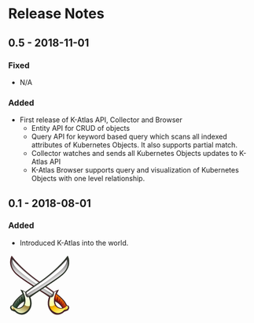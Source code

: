 # Release Notes

## 0.5 - 2018-11-01

### Fixed

* N/A

### Added

* First release of K-Atlas API, Collector and Browser
  * Entity API for CRUD of objects
  * Query API for keyword based query which scans all indexed attributes of Kubernetes Objects. It also supports partial match.
  * Collector watches and sends all Kubernetes Objects updates to K-Atlas API
  * K-Atlas Browser supports query and visualization of Kubernetes Objects with one level relationship.

 

## 0.1 - 2018-08-01

### Added

* Introduced K-Atlas into the world.

![K-Atlas \(pronounced Cutlass\)](.gitbook/assets/image.png)



